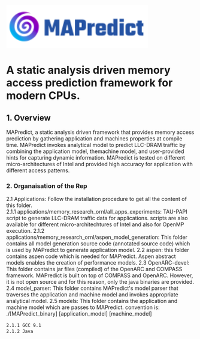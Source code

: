 <!-- # MAPredict -->

![](model_parser/mapredict.png)

# A static analysis driven memory access prediction framework for modern CPUs.

## 1. Overview
MAPredict, a static analysis driven framework that provides memory access prediction by gathering application and machines properties at compile time. MAPredict  invokes analytical model to predict LLC-DRAM traffic by combining the application model, themachine model, and user-provided hints for capturing dynamic information. MAPredict is tested on different micro-architectures of Intel and provided high accuracy for application with different access patterns.

### 2. Organaisation of the Rep

  2.1 Applications: Follow the installation procedure to get all the content of this folder.  
      2.1.1 applications/memory_research_ornl/all_apps_experiments:  TAU-PAPI script to generate LLC-DRAM traffic data for applications. scripts are also available for different micro-architechtures of Intel and also for OpenMP execution.
      2.1.2 applications/memory_research_ornl/aspen_model_generation: This folder contains all model generation source code (annotated source code) which is used by MAPredict to generate application model.
  2.2 aspen: this folder contains aspen code which is needed for MAPredict. Aspen abstract models enables the creation of performance models.
  2.3 OpenARC-devel: This folder contains jar files (compiled) of the OpenARC and COMPASS framework. MAPredict is built on top of COMPASS and OpenARC. However, it is not open source and for this reason, only the java binaries are provided.
  2.4 model_parser: This folder contains MAPredict's model parser that traverses the application and machine model and invokes appropriate analytical model.
  2.5 models: This folder contains the application and machine model which are passes to MAPredict. convention is: ./[MAPredict_binary] [application_model] [machine_model]
  
  
  
  
    2.1.1 GCC 9.1
    2.1.2 Java
  
    
    
  
